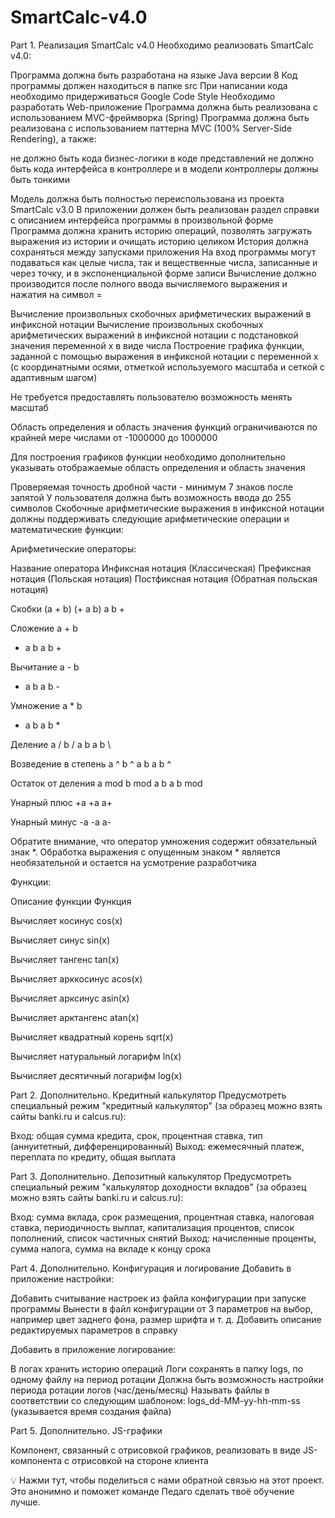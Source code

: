 # SmartCalc-v4.0

Part 1. Реализация SmartCalc v4.0
Необходимо реализовать SmartCalc v4.0:

Программа должна быть разработана на языке Java версии 8
Код программы должен находиться в папке src
При написании кода необходимо придерживаться Google Code Style
Необходимо разработать Web-приложение
Программа должна быть реализована с использованием MVC-фреймворка (Spring)
Программа должна быть реализована с использованием паттерна MVC (100% Server-Side Rendering), а также:

не должно быть кода бизнес-логики в коде представлений
не должно быть кода интерфейса в контроллере и в модели
контроллеры должны быть тонкими


Модель должна быть полностью переиспользована из проекта SmartCalc v3.0
В приложении должен быть реализован раздел справки с описанием интерфейса программы в произвольной форме
Программа должна хранить историю операций, позволять загружать выражения из истории и очищать историю целиком
История должна сохраняться между запусками приложения
На вход программы могут подаваться как целые числа, так и вещественные числа, записанные и через точку, и в экспоненциальной форме записи
Вычисление должно производится после полного ввода вычисляемого выражения и нажатия на символ =

Вычисление произвольных скобочных арифметических выражений в инфиксной нотации
Вычисление произвольных скобочных арифметических выражений в инфиксной нотации с подстановкой значения переменной x в виде числа
Построение графика функции, заданной с помощью выражения в инфиксной нотации с переменной x  (с координатными осями, отметкой используемого масштаба и сеткой с адаптивным шагом)

Не требуется предоставлять пользователю возможность менять масштаб


Область определения и область значения функций ограничиваются по крайней мере числами от -1000000 до 1000000

Для построения графиков функции необходимо дополнительно указывать отображаемые область определения и область значения


Проверяемая точность дробной части - минимум 7 знаков после запятой
У пользователя должна быть возможность ввода до 255 символов
Скобочные арифметические выражения в инфиксной нотации должны поддерживать следующие арифметические операции и математические функции:


Арифметические операторы:



Название оператора
Инфиксная нотация  (Классическая)
Префиксная нотация  (Польская нотация)
Постфиксная нотация  (Обратная польская нотация)




Скобки
(a + b)
(+ a b)
a b +


Сложение
a + b
+ a b
  a b +


Вычитание
a - b
- a b
  a b -


Умножение
a * b
* a b
  a b *


Деление
a / b
/ a b
a b \


Возведение в степень
a ^ b
^ a b
a b ^


Остаток от деления
a mod b
mod a b
a b mod


Унарный плюс
+a
+a
a+


Унарный минус
-a
-a
a-




Обратите внимание, что оператор умножения содержит обязательный знак *. Обработка выражения с опущенным знаком * является необязательной и остается на усмотрение разработчика



Функции:



Описание функции
Функция




Вычисляет косинус
cos(x)


Вычисляет синус
sin(x)


Вычисляет тангенс
tan(x)


Вычисляет арккосинус
acos(x)


Вычисляет арксинус
asin(x)


Вычисляет арктангенс
atan(x)


Вычисляет квадратный корень
sqrt(x)


Вычисляет натуральный логарифм
ln(x)


Вычисляет десятичный логарифм
log(x)








Part 2. Дополнительно. Кредитный калькулятор
Предусмотреть специальный режим "кредитный калькулятор" (за образец можно взять сайты banki.ru и calcus.ru):

Вход: общая сумма кредита, срок, процентная ставка, тип (аннуитетный, дифференцированный)
Выход: ежемесячный платеж, переплата по кредиту, общая выплата


Part 3. Дополнительно. Депозитный калькулятор
Предусмотреть специальный режим "калькулятор доходности вкладов" (за образец можно взять сайты banki.ru и calcus.ru):

Вход: сумма вклада, срок размещения, процентная ставка, налоговая ставка, периодичность выплат, капитализация процентов, список пополнений, список частичных снятий
Выход: начисленные проценты, сумма налога, сумма на вкладе к концу срока


Part 4. Дополнительно. Конфигурация и логирование
Добавить в приложение настройки:

Добавить считывание настроек из файла конфигурации при запуске программы
Вынести в файл конфигурации от 3 параметров на выбор, например цвет заднего фона, размер шрифта и т. д.
Добавить описание редактируемых параметров в справку

Добавить в приложение логирование:

В логах хранить историю операций
Логи сохранять в папку logs, по одному файлу на период ротации
Должна быть возможность настройки периода ротации логов (час/день/месяц)
Называть файлы в соответствии со следующим шаблоном: logs_dd-MM-yy-hh-mm-ss (указывается время создания файла)


Part 5. Дополнительно. JS-графики

Компонент, связанный с отрисовкой графиков, реализовать в виде JS-компонента с отрисовкой на стороне клиента

💡 Нажми тут, чтобы поделиться с нами обратной связью на этот проект. Это анонимно и поможет команде Педаго сделать твоё обучение лучше.